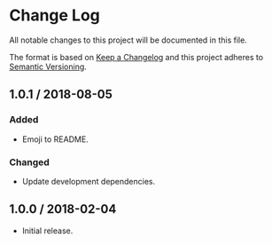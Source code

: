 # Change Log

All notable changes to this project will be documented in this file.

The format is based on [Keep a Changelog](http://keepachangelog.com/)
and this project adheres to [Semantic Versioning](http://semver.org/).

## 1.0.1 / 2018-08-05

### Added

- Emoji to README.

### Changed

- Update development dependencies.

## 1.0.0 / 2018-02-04

- Initial release.

[Unreleased]: https://github.com/rxrc/curator/compare/v1.0.1...HEAD
[1.0.1]: https://github.com/rxrc/curator/compare/v1.0.0...v1.0.1

